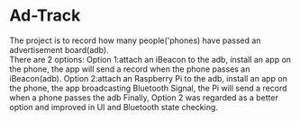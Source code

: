 # Ad-Track
The project is to record how many people('phones) have passed an advertisement board(adb).  
  There are 2 options:
  Option 1:attach an iBeacon to the adb, install an app on the phone, the app will send a record when the phone passes an iBeacon(adb).
  Option 2:attach an Raspberry Pi to the adb, install an app on the phone, the app broadcasting Bluetooth Signal, the Pi will send a record when a phone passes the adb
  Finally, Option 2 was regarded as a better option and improved in UI and Bluetooth state checking.
